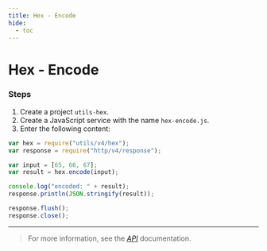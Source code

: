 ```yaml
---
title: Hex - Encode
hide:
  - toc
---
```


# Hex - Encode

### Steps

1. Create a project `utils-hex`.
2. Create a JavaScript service with the name `hex-encode.js`.
3. Enter the following content:

```javascript
var hex = require("utils/v4/hex");
var response = require("http/v4/response");

var input = [65, 66, 67];
var result = hex.encode(input);

console.log("encoded: " + result);
response.println(JSON.stringify(result));

response.flush();
response.close();
```

---

> For more information, see the _[API](../../api/)_ documentation.
